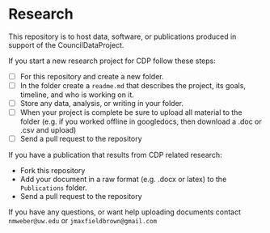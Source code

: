 # Research
This repository is to host data, software, or publications produced in support of the CouncilDataProject.

If you start a new research project for CDP follow these steps:
- [ ] For this repository and create a new folder.
- [ ] In the folder create a `readme.md` that describes the project, its goals, timeline, and who is working on it.
- [ ] Store any data, analysis, or writing in your folder.
- [ ] When your project is complete be sure to upload all material to the folder (e.g. if you worked offline in googledocs, then download a .doc or .csv and upload)
- [ ] Send a pull request to the repository

If you have a publication that results from CDP related research:
- Fork this repository
- Add your document in a raw format (e.g. .docx or latex) to the `Publications` folder.
- Send a pull request to the repository

If you have any questions, or want help uploading documents contact `nmweber@uw.edu` or `jmaxfieldbrown@gmail.com`

